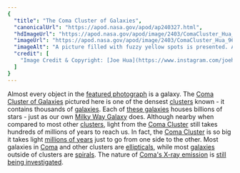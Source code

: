```yaml
---
{
  "title": "The Coma Cluster of Galaxies",
  "canonicalUrl": "https://apod.nasa.gov/apod/ap240327.html",
  "hdImageUrl": "https://apod.nasa.gov/apod/image/2403/ComaCluster_Hua_960.jpg",
  "imageUrl": "https://apod.nasa.gov/apod/image/2403/ComaCluster_Hua_960.jpg",
  "imageAlt": "A picture filled with fuzzy yellow spots is presented. All of the yellow spots are galaxies, and most of the galaxies are members of the Coma Cluster of Galaxies. The two bright blue dots are foreground stars in our own Milky Way Galaxy. Please see the explanation for more detailed information.",
  "credit": [
    "Image Credit & Copyright: [Joe Hua](https://www.instagram.com/joehua_/)"
  ]
}
---
```


Almost every object in the [featured photograph](https://www.astrobin.com/vw7kj8/) is a galaxy. The [Coma Cluster of Galaxies](https://en.wikipedia.org/wiki/Coma_Cluster) pictured here is one of the densest [clusters](https://pages.astronomy.ua.edu/white/mug/cluster/clusters.html) known - it contains thousands of [galaxies](https://science.nasa.gov/universe/galaxies/). Each of [these galaxies](https://www.youtube.com/watch?v=nh7aS5__b4k) houses billions of stars - just as our own [Milky Way Galaxy](https://imagine.gsfc.nasa.gov/science/objects/milkyway1.html) does. Although nearby when compared to most other [clusters](https://apod.nasa.gov/apod/clusters_of_galaxies.html), light from the [Coma Cluster](https://apod.nasa.gov/apod/ap080616.html) still takes hundreds of millions of years to reach us. In fact, the [Coma Cluster](http://www.wikisky.org/?object=Coma+Cluster&zoom=9&img_source=DSS2) is so big it takes light [millions of years](https://as1.ftcdn.net/v2/jpg/05/52/68/44/1000_F_552684469_T6aPsjdMrfgOjn45o65VcmTDn7InQufD.jpg) just to go from one side to the other. Most galaxies in [Coma](https://en.wikipedia.org/wiki/Coma_Berenices) and other clusters are [ellipticals](https://apod.nasa.gov/apod/elliptical_galaxies.html), while most [galaxies](http://www.galaxyzoo.org/) outside of clusters are [spirals](https://apod.nasa.gov/apod/ap240101.html). The nature of [Coma's X-ray emission](https://en.wikipedia.org/wiki/Coma_Cluster#X-ray_source) is [still being investigated](https://ui.adsabs.harvard.edu/abs/2000A%26A...357...66D/abstract).
